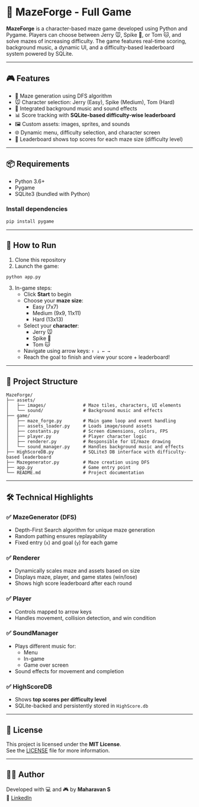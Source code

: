 
# 🤩 MazeForge - Full Game

**MazeForge** is a character-based maze game developed using Python and Pygame. Players can choose between Jerry 🐭, Spike 🐶, or Tom 🐱, and solve mazes of increasing difficulty. The game features real-time scoring, background music, a dynamic UI, and a difficulty-based leaderboard system powered by SQLite.

---

## 🎮 Features

- 🧠 Maze generation using DFS algorithm
- 🐭 Character selection: Jerry (Easy), Spike (Medium), Tom (Hard)
- 🎵 Integrated background music and sound effects
- 📊 Score tracking with **SQLite-based difficulty-wise leaderboard**
- 🖼️ Custom assets: images, sprites, and sounds
- 🌐 Dynamic menu, difficulty selection, and character screen
- 💾 Leaderboard shows top scores for each maze size (difficulty level)

---

## 📦 Requirements

- Python 3.6+
- Pygame
- SQLite3 (bundled with Python)

### Install dependencies

```bash
pip install pygame
```

---

## 🚀 How to Run

1. Clone this repository
2. Launch the game:

```bash
python app.py
```

3. In-game steps:
   - Click **Start** to begin
   - Choose your **maze size**:  
     - Easy (7x7)  
     - Medium (9x9, 11x11)  
     - Hard (13x13)
   - Select your **character**:  
     - Jerry 🐭  
     - Spike 🐶  
     - Tom 🐱
   - Navigate using arrow keys: `↑ ↓ ← →`
   - Reach the goal to finish and view your score + leaderboard!

---

## 📂 Project Structure

```
MazeForge/
├── assets/
│   ├── images/              # Maze tiles, characters, UI elements
│   └── sound/               # Background music and effects
├── game/
│   ├── maze_forge.py        # Main game loop and event handling
│   ├── assets_loader.py     # Loads image/sound assets
│   ├── constants.py         # Screen dimensions, colors, FPS
│   ├── player.py            # Player character logic
│   ├── renderer.py          # Responsible for UI/maze drawing
│   └── sound_manager.py     # Handles background music and effects
├── HighScoreDB.py           # SQLite3 DB interface with difficulty-based leaderboard
├── Mazegenerator.py         # Maze creation using DFS
├── app.py                   # Game entry point
└── README.md                # Project documentation
```

---

## 🛠️ Technical Highlights

### ✅ MazeGenerator (DFS)

- Depth-First Search algorithm for unique maze generation
- Random pathing ensures replayability
- Fixed entry (`x`) and goal (`y`) for each game

### ✅ Renderer

- Dynamically scales maze and assets based on size
- Displays maze, player, and game states (win/lose)
- Shows high score leaderboard after each round

### ✅ Player

- Controls mapped to arrow keys
- Handles movement, collision detection, and win condition

### ✅ SoundManager

- Plays different music for:
  - Menu
  - In-game
  - Game over screen
- Sound effects for movement and completion

### ✅ HighScoreDB

- Shows **top scores per difficulty level**
- SQLite-backed and persistently stored in `HighScore.db`

---

## 📃 License

This project is licensed under the **MIT License**.  
See the [LICENSE](LICENSE) file for more information.

---

## 👨‍💼 Author

Developed with 💻 and 🎮 by **Maharavan S**  
🔗 [LinkedIn](https://www.linkedin.com/in/maharavan-s/)
